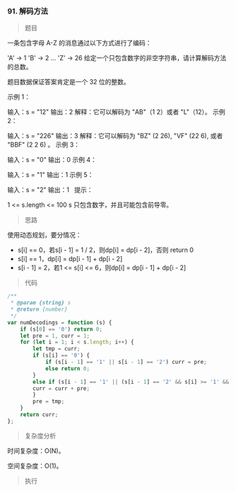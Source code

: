 ### 91. 解码方法

> 题目

一条包含字母 A-Z 的消息通过以下方式进行了编码：

'A' -> 1
'B' -> 2
...
'Z' -> 26
给定一个只包含数字的非空字符串，请计算解码方法的总数。

题目数据保证答案肯定是一个 32 位的整数。

示例 1：

输入：s = "12"
输出：2
解释：它可以解码为 "AB"（1 2）或者 "L"（12）。
示例 2：

输入：s = "226"
输出：3
解释：它可以解码为 "BZ" (2 26), "VF" (22 6), 或者 "BBF" (2 2 6) 。
示例 3：

输入：s = "0"
输出：0
示例 4：

输入：s = "1"
输出：1
示例 5：

输入：s = "2"
输出：1
 
提示：

1 <= s.length <= 100
s 只包含数字，并且可能包含前导零。

> 思路

使用动态规划，要分情况：

* s[i] == 0，若s[i - 1] = 1 / 2，则dp[i] = dp[i - 2]，否则 return 0
* s[i] == 1，dp[i] = dp[i - 1] + dp[i - 2]
* s[i - 1] = 2，若1 <= s[i] <= 6，则dp[i] = dp[i - 1] + dp[i - 2]

> 代码

```js
/**
 * @param {string} s
 * @return {number}
 */
var numDecodings = function (s) {
    if (s[0] == '0') return 0;
    let pre = 1, curr = 1;
    for (let i = 1; i < s.length; i++) {
        let tmp = curr;
        if (s[i] == '0') {
            if (s[i - 1] == '1' || s[i - 1] == '2') curr = pre;
            else return 0;
        }
        else if (s[i - 1] == '1' || (s[i - 1] == '2' && s[i] >= '1' && s[i] <= '6')) {
        curr = curr + pre;
        }
        pre = tmp;
    }
    return curr;
};
```

> 复杂度分析

时间复杂度：O(N)。

空间复杂度：O(1)。

> 执行
